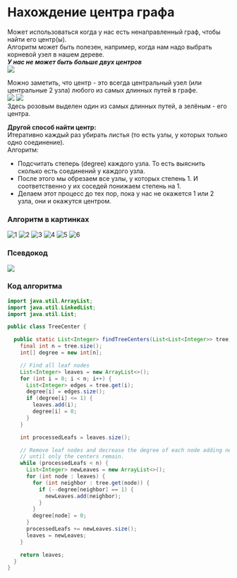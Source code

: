 # Нахождение центра графа  
Может использоваться когда у нас есть ненаправленный граф, чтобы найти его центр(ы).  
Алгоритм может быть полезен, например, когда нам надо выбрать корневой узел в нашем дереве.  
__*У нас не может быть больше двух центров*__  
![](pict1.png)

Можно заметить, что центр - это всегда центральный узел (или центральные 2 узла) 
любого из самых длинных путей в графе.  
![](pict2.png) ![](pict10.png)  
Здесь розовым выделен один из самых длинных путей, а зелёным - его центра.

**Другой способ найти центр:**  
Итеративно каждый раз убирать листья (то есть узлы, у которых только одно соединение).  
Алгоритм:  
 - Подсчитать степерь (degree) каждого узла. То есть выяснить сколько есть соединений у каждого узла.  
 - После этого мы обрезаем все узлы, у которых степень 1. И соответственно у их соседей понижаем степень на 1.
 - Делаем этот процесс до тех пор, пока у нас не окажется 1 или 2 узла, они и окажутся центром.  
 
### Алгоритм в картинках  
![1](pict3.png)
![2](pict4.png)
![3](pict5.png)
![4](pict6.png)
![5](pict7.png)
![6](pict8.png)

### Псевдокод
![](pict9.png)

### Код алгоритма
```java
import java.util.ArrayList;
import java.util.LinkedList;
import java.util.List;

public class TreeCenter {

  public static List<Integer> findTreeCenters(List<List<Integer>> tree) {
    final int n = tree.size();
    int[] degree = new int[n];

    // Find all leaf nodes
    List<Integer> leaves = new ArrayList<>();
    for (int i = 0; i < n; i++) {
      List<Integer> edges = tree.get(i);
      degree[i] = edges.size();
      if (degree[i] <= 1) {
        leaves.add(i);
        degree[i] = 0;
      }
    }

    int processedLeafs = leaves.size();

    // Remove leaf nodes and decrease the degree of each node adding new leaf nodes progressively
    // until only the centers remain.
    while (processedLeafs < n) {
      List<Integer> newLeaves = new ArrayList<>();
      for (int node : leaves) {
        for (int neighbor : tree.get(node)) {
          if (--degree[neighbor] == 1) {
            newLeaves.add(neighbor);
          }
        }
        degree[node] = 0;
      }
      processedLeafs += newLeaves.size();
      leaves = newLeaves;
    }

    return leaves;
  }
}
```